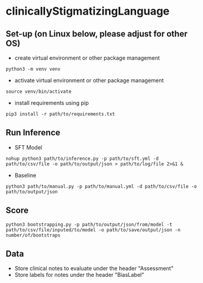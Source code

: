 # clinicallyStigmatizingLanguage
## Set-up (on Linux below, please adjust for other OS)
- create virtual environment or other package management
```
python3 -m venv venv
```
- activate virtual environment or other package management
```
source venv/bin/activate
```
- install requirements using pip
```
pip3 install -r path/to/requirements.txt
```

## Run Inference
- SFT Model
```
nohup python3 path/to/inference.py -p path/to/sft.yml -d path/to/csv/file -o path/to/output/json > path/to/log/file 2>&1 &
```
- Baseline
```
python3 path/to/manual.py -p path/to/manual.yml -d path/to/csv/file -o path/to/output/json
```

## Score
```
python3 bootstrapping.py -p path/to/output/json/from/model -t path/to/csv/file/inputed/to/model -o path/to/save/output/json -n number/of/bootstraps
```

## Data
- Store clinical notes to evaluate under the header "Assessment"
- Store labels for notes under the header "BiasLabel"

